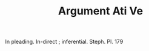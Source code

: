 ---
title: Argument Ati Ve
letter: A
permalink: "/definitions/bld-argument-ati-ve.html"
body: In pleading. In-direct ; inferential. Steph. Pl. 179
published_at: '2018-07-07'
source: Black's Law Dictionary 2nd Ed (1910)
layout: post
---
